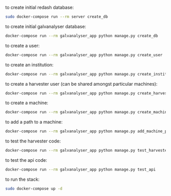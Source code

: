 to create initial redash database:

```bash
sudo docker-compose run --rm server create_db
```

to create initial galvanalyser database:

```bash
docker-compose run --rm galvanalyser_app python manage.py create_db
```

to create a user:

```bash
docker-compose run --rm galvanalyser_app python manage.py create_user
```

to create an institution:

```bash
docker-compose run --rm galvanalyser_app python manage.py create_institution
```

to create a harvester user (can be shared amongst particular machines):

```bash
docker-compose run --rm galvanalyser_app python manage.py create_harvester
```

to create a machine:

```bash
docker-compose run --rm galvanalyser_app python manage.py create_machine_id
```

to add a path to a machine:

```bash
docker-compose run --rm galvanalyser_app python manage.py add_machine_path
```

to test the harvester code:

```bash
docker-compose run --rm galvanalyser_app python manage.py test_harvester
```

to test the api code:

```bash
docker-compose run --rm galvanalyser_app python manage.py test_api
```

to run the stack:

```bash
sudo docker-compose up -d
```

